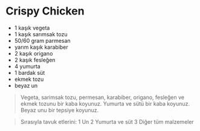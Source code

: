 # Crispy Chicken

- 1 kaşık vegeta
- 1 kaşık sarımsak tozu
- 50/60 gram parmesan
- yarım kaşık karabiber
- 2 kaşık origano
- 2 kaşık fesleğen
- 4 yumurta
- 1 bardak süt
- ekmek tozu
- beyaz un

> Vegeta, sarimsak tozu, permesan, karabiber, origano, fesleğen ve ekmek tozunu bir kaba koyunuz.
> Yumurta ve sütü bir kaba koyunuz.
> Beyaz unu bir tepsiye koyunuz.


>Sırasıyla tavuk etlerini:
1 Un
2 Yumurta ve süt
3 Diğer tüm malzemeler
